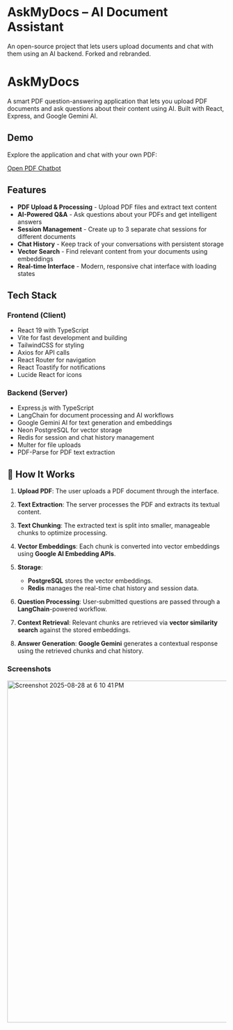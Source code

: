 # AskMyDocs – AI Document Assistant

An open-source project that lets users upload documents and chat with them using an AI backend. Forked and rebranded.


# AskMyDocs
A smart PDF question-answering application that lets you upload PDF documents and ask questions about their content using AI. Built with React, Express, and Google Gemini AI.
## Demo

Explore the application and chat with your own PDF:

[Open PDF Chatbot](https://askmydocs-vlti.onrender.com/)

## Features

- **PDF Upload & Processing** - Upload PDF files and extract text content
- **AI-Powered Q&A** - Ask questions about your PDFs and get intelligent answers
- **Session Management** - Create up to 3 separate chat sessions for different documents
- **Chat History** - Keep track of your conversations with persistent storage
- **Vector Search** - Find relevant content from your documents using embeddings
- **Real-time Interface** - Modern, responsive chat interface with loading states

## Tech Stack

### Frontend (Client)
- React 19 with TypeScript
- Vite for fast development and building
- TailwindCSS for styling
- Axios for API calls
- React Router for navigation
- React Toastify for notifications
- Lucide React for icons

### Backend (Server)
- Express.js with TypeScript
- LangChain for document processing and AI workflows
- Google Gemini AI for text generation and embeddings
- Neon PostgreSQL for vector storage
- Redis for session and chat history management
- Multer for file uploads
- PDF-Parse for PDF text extraction
## 🔄 How It Works

1. **Upload PDF**: The user uploads a PDF document through the interface.

2. **Text Extraction**: The server processes the PDF and extracts its textual content.

3. **Text Chunking**: The extracted text is split into smaller, manageable chunks to optimize processing.

4. **Vector Embeddings**: Each chunk is converted into vector embeddings using **Google AI Embedding APIs**.

5. **Storage**:
   - **PostgreSQL** stores the vector embeddings.  
   - **Redis** manages the real-time chat history and session data.

6. **Question Processing**: User-submitted questions are passed through a **LangChain**-powered workflow.

7. **Context Retrieval**: Relevant chunks are retrieved via **vector similarity search** against the stored embeddings.

8. **Answer Generation**: **Google Gemini** generates a contextual response using the retrieved chunks and chat history.

### Screenshots

<img width="1440" height="785" alt="Screenshot 2025-08-28 at 6 10 41 PM" src="https://github.com/user-attachments/assets/04952cd9-0d2d-4b07-9929-5e22bd55e6ec" />


